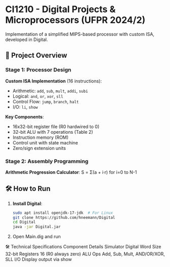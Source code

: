 # CI1210 - Digital Projects & Microprocessors (UFPR 2024/2)

Implementation of a simplified MIPS-based processor with custom ISA, developed in Digital.

## 📜 Project Overview

### Stage 1: Processor Design
**Custom ISA Implementation** (16 instructions):
- Arithmetic: `add`, `sub`, `mult`, `addi`, `subi`
- Logical: `and`, `or`, `xor`, `sll`
- Control Flow: `jump`, `branch`, `halt`
- I/O: `li`, `show`

**Key Components**:
- 16x32-bit register file (R0 hardwired to 0)
- 32-bit ALU with 7 operations (Table 2)
- Instruction memory (ROM)
- Control unit with state machine
- Zero/sign extension units

### Stage 2: Assembly Programming
**Arithmetic Progression Calculator**:
S = Σ(a + i·r) for i=0 to N-1


## 🛠️ How to Run
1. **Install Digital**:
   ```bash
   sudo apt install openjdk-17-jdk  # For Linux
   git clone https://github.com/hneemann/Digital
   cd Digital
   java -jar Digital.jar
2. Open Main.dig and run

🛠 Technical Specifications
Component	Details
Simulator	Digital 
Word Size	32-bit
Registers	16 (R0 always zero)
ALU Ops	Add, Sub, Mult, AND/OR/XOR, SLL
I/O	Display output via show

